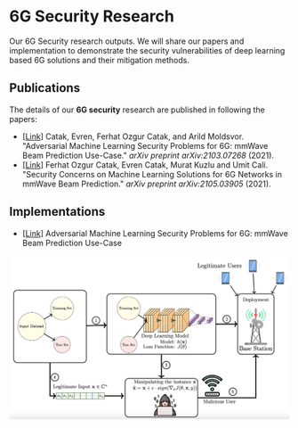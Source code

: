 # 6G Security Research
Our 6G Security research outputs. We will share our papers and implementation to demonstrate the security vulnerabilities of deep learning based 6G solutions and their mitigation methods.

## Publications
The details of our **6G security** research are published in following the papers:
- [[Link]](https://www.researchgate.net/publication/350017366_Adversarial_Machine_Learning_Security_Problems_for_6G_mmWave_Beam_Prediction_Use-Case) Catak, Evren, Ferhat Ozgur Catak, and Arild Moldsvor. "Adversarial Machine Learning Security Problems for 6G: mmWave Beam Prediction Use-Case." *arXiv preprint arXiv:2103.07268* (2021). 
- [[Link]](https://www.researchgate.net/publication/351437476_Security_Concerns_on_Machine_Learning_Solutions_for_6G_Networks_in_mmWave_Beam_Prediction) Ferhat Ozgur Catak, Evren Catak, Murat Kuzlu and Umit Cali. "Security Concerns on Machine Learning Solutions for 6G Networks in mmWave Beam Prediction." *arXiv preprint arXiv:2105.03905* (2021). 

## Implementations
- [[Link]](6g-ai-security.ipynb) Adversarial Machine Learning Security Problems for 6G: mmWave Beam Prediction Use-Case

![Screenshot](6g-attack.png)
